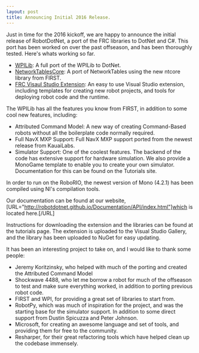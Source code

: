 ```yaml
---
layout: post
title: Announcing Initial 2016 Release.
---
```


Just in time for the 2016 kickoff, we are happy to announce the initial release of RobotDotNet, a port of the FRC libraries to DotNet and C#. This port has been worked on over the past offseason, and has been thoroughly tested. Here's whats working so far.


* [WPILib](https://github.com/robotdotnet/WPILib): A full port of the WPILib to DotNet. 
* [NetworkTablesCore](https://github.com/robotdotnet/NetworkTablesCore): A port of NetworkTables using the new ntcore library from FIRST.
* [FRC Visaul Studio Extension](https://github.com/robotdotnet/FRC-Extension): An easy to use Visual Studio extension, including templates for creating new robot projects, and tools for deploying robot code and the runtime.


The WPILib has all the features you know from FIRST, in addition to some cool new features, including:

* Attributed Command Model: A new way of creating Command-Based robots without all the boilerplate code normally required.
* Full NavX MXP Support: Full NavX MXP support ported from the newest release from KauaiLabs.
* Simulator Support: One of the coolest features. The backend of the code has extensive support for hardware simulation. We also provide a MonoGame template to enable you to create your own simulator. Documentation for this can be found on the Tutorials site.


In order to run on the RoboRIO, the newest version of Mono (4.2.1) has been compiled using NI's compilation tools.

Our documentation can be found at our website, [URL="http://robotdotnet.github.io/Documentation/API/index.html"]which is located here.[/URL]

Instructions for downloading the extension and the libraries can be found at the tutorials page. The extension is uploaded to the Visual Studio Gallery, and the library has been uploaded to NuGet for easy updating. 

It has been an interesting project to take on, and I would like to thank some people:
* Jeremy Koritzinsky, who helped with much of the porting and created the Attributed Command Model
* Shockwave 4488, who let me borrow a robot for much of the offseason to test and make sure everything worked, in addition to porting previous robot code.
* FIRST and WPI, for providing a great set of libraries to start from.
* RobotPy, which was much of inspiration for the project, and was the starting base for the simulator support. In addition to some direct support from Dustin Spicuzza and Peter Johnson.
* Microsoft, for creating an awesome language and set of tools, and providing them for free to the community.
* Resharper, for their great refactoring tools which have helped clean up the codebase immensely.